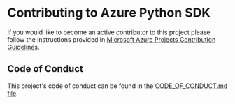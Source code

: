 # Contributing to Azure Python SDK

If you would like to become an active contributor to this project please
follow the instructions provided in [Microsoft Azure Projects Contribution Guidelines](https://opensource.microsoft.com/collaborate/).

## Code of Conduct
This project's code of conduct can be found in the
[CODE_OF_CONDUCT.md file](https://github.com/Azure/azure-functions-python-extensions/blob/main/CODE_OF_CONDUCT.md).